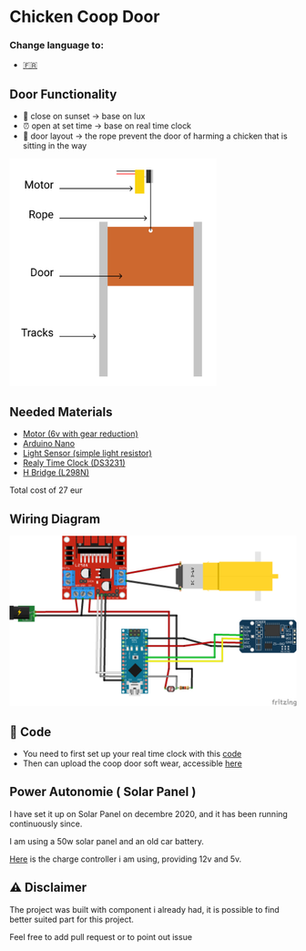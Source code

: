 # Chicken Coop Door

### Change language to:

  * <a href='https://github.com/Qypol342/chicken-coop-door/blob/master/README.FR.md'> :fr:		<a/>


 
## Door Functionality
 * 🌅 close on sunset -> base on lux
 * ⏰ open at set time -> base on real time clock
 * 🚪 door layout -> the rope prevent the door of harming a chicken that is sitting in the way
 
 <img src="https://raw.githubusercontent.com/Qypol342/chicken-coop-door/master/coop_door_schema.png" alt="coop_door_schema" height="400">
 

## Needed Materials
 * <a href='https://fr.banggood.com/DC-3V-6V-DC-1-120-Gear-Motor-TT-Motor-for-Smart-Car-Robot-DIY-p-1260117.html?p=C4290711027445201705&custlinkid=1586907'>Motor (6v with gear reduction)<a/>
 * <a href='https://www.banggood.com/fr/Geekcreit-ATmega328P-Nano-V3-Controller-Board-Improved-Version-Module-Development-Board-p-940937.html?p=C4290711027445201705&custlinkid=1586907'>Arduino Nano<a/>
 * <a href='https://www.banggood.com/fr/50PCS-5MM-GL5516-Light-Dependent-Resistor-Photoresistor-LDR-p-1464084.html?p=C4290711027445201705&custlinkid=1586906'>Light Sensor (simple light resistor)</a>
 * <a href='https://www.banggood.com/fr/DS3231-AT24C32-IIC-Precision-RTC-Real-Time-Clock-Memory-Module-p-1547989.html?p=C4290711027445201705&custlinkid=1586901'>Realy Time Clock (DS3231)</a>
 * <a href='https://www.banggood.com/fr/Wholesale-L298N-Dual-H-Bridge-Stepper-Motor-Driver-Board-p-42826.html?p=C4290711027445201705&custlinkid=1586898'>H Bridge (L298N)</a>

  Total cost of 27 eur
## Wiring Diagram

 <img src="https://raw.githubusercontent.com/Qypol342/chicken-coop-door/master/wiring%20diagram.png" alt="wiring diagram" width="800">

 
## :battery: Code
  * You need to first set up your real time clock with this <a href='https://github.com/Qypol342/chicken-coop-door/blob/master/setclock.ino'>code</a>
  * Then can upload the coop door soft wear, accessible <a href='https://github.com/Qypol342/chicken-coop-door/blob/master/coop_door_code.ino'>here</a>
 

 
## Power Autonomie ( Solar Panel )
  I have set it up on Solar Panel on decembre 2020, and it has been running continuously since.
 
  I am using a 50w solar panel and an old car battery.
 
  <a href='https://www.banggood.com/fr/10-or-20-or-30A-12-or-24V-LCD-Dual-USB-Solar-Panel-Battery-Regulator-Charge-Controller-p-1766616.html?cur_warehouse=ES&ID=554059&rmmds=search'>Here</a> is the charge controller i am using, providing 12v and 5v.

 
 
## ⚠️ Disclaimer 
 
 The project was built with component i already had, it is possible to find better suited part for this project.
 
 Feel free to add pull request or to point out issue
 
 
 
 
 
 


